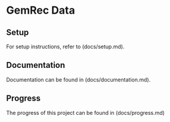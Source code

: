 # GemRec Data

## Setup

For setup instructions, refer to (docs/setup.md).

## Documentation

Documentation can be found in (docs/documentation.md).

## Progress

The progress of this project can be found in (docs/progress.md)
